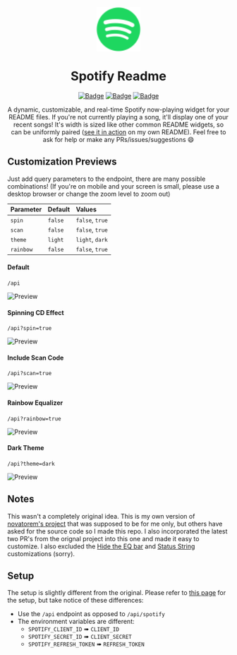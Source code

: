 <div align="center">
  <img src="spotify.svg" width="100" align="center">
  <h1>Spotify Readme</h1>

  [![Badge](https://img.shields.io/github/issues/itstommi/Spotify-Readme?style=for-the-badge)](https://github.com/itstommi/Spotify-Readme/issues)
  [![Badge](https://img.shields.io/github/forks/itstommi/Spotify-Readme?style=for-the-badge)](https://github.com/itstommi/Spotify-Readme/network)
  [![Badge](https://img.shields.io/github/stars/itstommi/Spotify-Readme?style=for-the-badge)](https://github.com/itstommi/Spotify-Readme/stargazers)

</div>

<p align="center">
  A dynamic, customizable, and real-time Spotify now-playing widget for your README files. If you're not currently playing a song, it'll display one of your recent songs! It's width is sized like other common README widgets, so can be uniformly paired (<a href="https://github.com/itstommi/itstommi">see it in action</a> on my own README). Feel free to ask for help or make any PRs/issues/suggestions 😄
</p>

## Customization Previews

<p>
  Just add query parameters to the endpoint, there are many possible combinations! (If you're on mobile and your screen is small, please use a desktop browser or change the zoom level to zoom out)
</p>

| Parameter   | Default    | Values          |
| :--------   | :-------   | :-------------- |
| `spin`      | `false`    | `false`, `true` |
| `scan`      | `false`    | `false`, `true` |
| `theme`     | `light`    | `light`, `dark` |
| `rainbow`   | `false`    | `false`, `true` |

#### Default
```
/api
```
![Preview](https://itstommi.vercel.app/api)

#### Spinning CD Effect
```
/api?spin=true
```
![Preview](https://itstommi.vercel.app/api?spin=true)

#### Include Scan Code
```
/api?scan=true
```
![Preview](https://itstommi.vercel.app/api?scan=true)

#### Rainbow Equalizer
```
/api?rainbow=true
```
![Preview](https://itstommi.vercel.app/api?rainbow=true)

#### Dark Theme
```
/api?theme=dark
```
![Preview](https://itstommi.vercel.app/api?theme=dark)

## Notes

This wasn't a completely original idea. This is my own version of <a href="https://github.com/novatorem/novatorem">novatorem's project</a> that was supposed to be for me only, but others have asked for the source code so I made this repo. I also incorporated the latest two PR's from the orignal project into this one and made it easy to customize. I also excluded the <a href="https://github.com/novatorem/novatorem/blob/master/SetUp.md#hide-the-eq-bar">Hide the EQ bar</a> and <a href="https://github.com/novatorem/novatorem/blob/master/SetUp.md#status-string">Status String</a> customizations (sorry). 

## Setup

The setup is slightly different from the original. Please refer to <a href="https://github.com/novatorem/novatorem/blob/master/SetUp.md">this page</a> for the setup, but take notice of these differences:

- Use the <code>/api</code> endpoint as opposed to <code>/api/spotify</code>
- The environment variables are different:
  - `SPOTIFY_CLIENT_ID` ➠ `CLIENT_ID`
  - `SPOTIFY_SECRET_ID` ➠ `CLIENT_SECRET`
  - `SPOTIFY_REFRESH_TOKEN` ➠ `REFRESH_TOKEN`